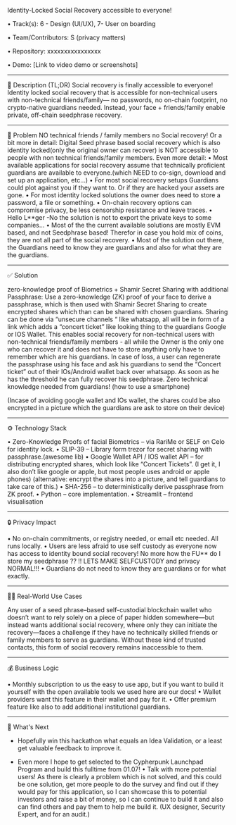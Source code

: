 Identity-Locked Social Recovery accessible to everyone!

•	Track(s):   6 - Design (UI/UX), 7- User on boarding

•	Team/Contributors: S (privacy matters)

•	Repository: xxxxxxxxxxxxxxxx

•	Demo: [Link to video demo or screenshots]

________________________________________

📝 Description (TL;DR)
Social recovery is finally accessible to everyone!
Identity locked social recovery that is accessible for non-technical users with non-technical friends/family— no passwords, no on-chain footprint, no crypto-native guardians needed. Instead, your face + friends/family enable private, off-chain seedphrase recovery.
________________________________________

🚨 Problem
NO technical friends / family members no Social recovery!
Or a bit more in detail:
Digital Seed phrase based social recovery which is also identity locked(only the original owner can recover) is  NOT  accessible to people with non technical friends/family members.
Even more detail:
•	Most available applications for social recovery assume that technically proficient guardians are available to everyone.(which NEED to co-sign, download and set up an application, etc…)
•	 For most social recovery setups Guardians could plot against you if they want to. Or if they are hacked your assets are gone.
•	For most identity locked solutions the owner does need to store a password, a file or something.
•	On-chain recovery options can compromise privacy, be less censorship resistance and leave traces.
•	Hello L**ger  -No the solution is not to export the private keys to some companies… 
•	Most of the the current available solutions are mostly EVM based, and not Seedphrase based! Therefor in case you hold mix of coins, they are not all part of the social recovery.
•	Most of the solution out there, the Guardians need to know they are guardians and also for what they are the guardians. 

________________________________________

✅ Solution

zero-knowledge proof of Biometrics + Shamir Secret Sharing with additional Passphrase:
Use a zero-knowledge (ZK) proof of your face to derive a passphrase, which is then used with Shamir Secret Sharing to create encrypted shares which than can be shared with chosen guardians. Sharing can be done via “unsecure channels “ like whatsapp, all will be in form of a link which adds a “concert ticket” like looking thing to the guardians Google or IOS Wallet.
This enables social recovery for non-technical users with non-technical friends/family members  - all while the Owner is the only one who can recover it and does not have to store anything only have to remember which are his guardians.
In case of loss, a user can regenerate the passphrase using his face and ask his guardians to send the “Concert ticket” out of their IOs/Android wallet back over whatsapp. As soon as he has the threshold he can fully recover his seedphrase.
Zero technical knowledge needed from guardians!  (how to use a smartphone) 

(Incase of avoiding google wallet and IOs wallet, the shares could be also encrypted in a picture which the guardians are ask to store on their device)

________________________________________

⚙️ Technology Stack

•	Zero-Knowledge Proofs of facial Biometrics – via RariMe or SELF on Celo for identity lock.
•	SLIP-39 – Library form trezor for secret sharing with passphrase.(awesome lib)
•	Google Wallet API / IOS wallet API – for distributing encrypted shares, which look like “Concert Tickets”.
 (I get it, I also don’t like google or apple, but most people uses android or apple phones)
(alternative: encrypt the shares into a picture, and tell guardians to take care of this.)
•	SHA-256 – to deterministically derive passphrase from ZK proof.
•	Python – core implementation.
•	Streamlit – frontend visualisation
________________________________________

🔒 Privacy Impact

•	No on-chain commitments, or registry needed, or email etc needed. All runs locally.
•	Users are less afraid to use self custody as everyone now has access to identity bound social recovery! No more how the FU** do I store my seedphrase ??
!! LETS MAKE SELFCUSTODY  and privacy NORMAL!!!
•	Guardians do not need to know they are guardians or for what exactly. 
________________________________________

🧑‍💻 Real-World Use Cases

Any user of a seed phrase–based self-custodial blockchain wallet who doesn’t want to rely solely on a piece of paper hidden somewhere—but instead wants additional social recovery,
where only they can initiate the recovery—faces a challenge if they have no technically skilled friends or family members to serve as guardians. Without these kind of trusted contacts,
this form of social recovery remains inaccessible to them.
________________________________________

💰 Business Logic

•	Monthly subscription to us the easy to use app, but if you want to build it yourself with the open available tools we used here are our docs!
•	Wallet providers want this feature in their wallet and pay for it.
•	Offer premium feature like also to add additional institutional guardians. 
________________________________________
🚀 What's Next
-	Hopefully win this hackathon what equals an Idea Validation, or a least get valuable feedback to improve it.

-	Even more I hope  to get selected to the Cypherpunk Launchpad Program and build this fulltime from 01.07!
•	Talk with more potential users!
As there is clearly a problem which is not solved, and this could be one solution, get more people to do the survey and find out if they would pay for this application, so I can showcase this to potential investors and raise a bit of money, so I can continue to build it and also can find others and pay them to help me build it. (UX designer, Security Expert, and for an audit.)

